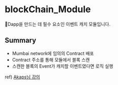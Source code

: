 # blockChain_Module
Dapp을 만드는 데 필수 요소인 이벤트 캐치 모듈입니다.   

## Summary
- Mumbai network에 임의의 Contract 배포
- Contract 주소를 통해 모듈에서 블록 스캔
- 스캔한 블록의 Event가 캐치할 이벤트였다면 로직 실행

ref) [Akaps님 강의](https://www.inflearn.com/course/%EC%8B%A4%EB%AC%B4-dapp-%EC%9D%B4%EB%B2%A4%ED%8A%B8-subscribe-%EB%AA%A8%EB%93%88#)

